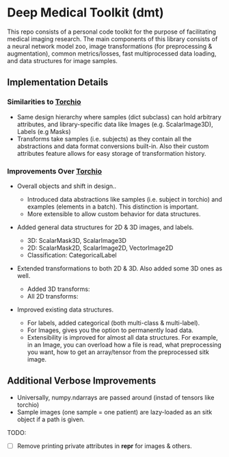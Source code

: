 
# Deep Medical Toolkit (dmt)

This repo consists of a personal code toolkit for the purpose of facilitating medical imaging research. The main components of this library consists of a neural network model zoo, image transformations (for preprocessing &amp; augmentation), common metrics/losses, fast multiprocessed data loading, and data structures for image samples.


## Implementation Details

### Similarities to [Torchio](https://github.com/fepegar/torchio)
 - Same design hierarchy where samples (dict subclass) can hold arbitrary
    attributes, and library-specific data like Images (e.g. ScalarImage3D), 
    Labels (e.g Masks)
 - Transforms take samples (i.e. subjects) as they contain all the abstractions
    and data format conversions built-in. Also their custom attributes feature
    allows for easy storage of transformation history. 

### Improvements Over [Torchio](https://github.com/fepegar/torchio)
 - Overall objects and shift in design..
    - Introduced data abstractions like samples (i.e. subject in torchio) and
    examples (elements in a batch). This distinction is important. 
    - More extensible to allow custom behavior for data structures.  
    
 - Added general data structures for 2D & 3D images, and labels. 
    - 3D: ScalarMask3D, ScalarImage3D
    - 2D: ScalarMask2D, ScalarImage2D, VectorImage2D
    - Classification: CategoricalLabel
 - Extended transformations to both 2D & 3D. Also added some 3D ones as well.
    - Added 3D transforms:
    - All 2D transforms:  
 - Improved existing data structures.
    - For labels, added categorical (both multi-class & multi-label). 
    - For Images, gives you the option to permanently load data. 
    - Extensibility is improved for almost all data structures. For example, in 
    an Image, you can overload how a file is read, what preprocessing you want,
    how to get an array/tensor from the preprocessed sitk image.

Additional Verbose Improvements 
 - 
 - Universally, numpy.ndarrays are passed around (instad of tensors like torchio)
 - Sample images (one sample = one patient) are lazy-loaded as an sitk object
if a path is given.


TODO:
- [ ] Remove printing private attributes in __repr__ for images & others.
